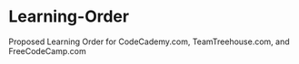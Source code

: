 # Learning-Order
Proposed Learning Order for CodeCademy.com, TeamTreehouse.com, and FreeCodeCamp.com
